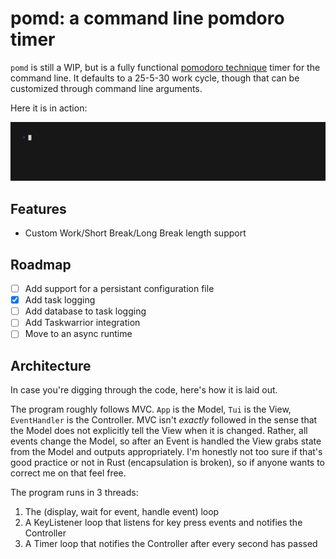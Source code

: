 # pomd: a command line pomdoro timer

`pomd` is still a WIP, but is a fully functional [pomodoro technique](https://en.wikipedia.org/wiki/Pomodoro_Technique) timer for the command line.
It defaults to a 25-5-30 work cycle, though that can be customized through command line arguments.

Here it is in action:

![](./resources/demo.gif)

## Features

* Custom Work/Short Break/Long Break length support

## Roadmap

- [ ] Add support for a persistant configuration file
- [x] Add task logging
- [ ] Add database to task logging
- [ ] Add Taskwarrior integration
- [ ] Move to an async runtime

## Architecture

In case you're digging through the code, here's how it is laid out.

The program roughly follows MVC. `App` is the Model, `Tui` is the View, `EventHandler` is the Controller.
MVC isn't _exactly_ followed in the sense that the Model does not explicitly tell the View when it is changed. Rather, all events change the Model, so after an Event is handled the View grabs state from the Model and outputs appropriately. I'm honestly not too sure if that's good practice or not in Rust (encapsulation is broken), so if anyone wants to correct me on that feel free.

The program runs in 3 threads:

1. The (display, wait for event, handle event) loop
2. A KeyListener loop that listens for key press events and notifies the Controller
3. A Timer loop that notifies the Controller after every second has passed